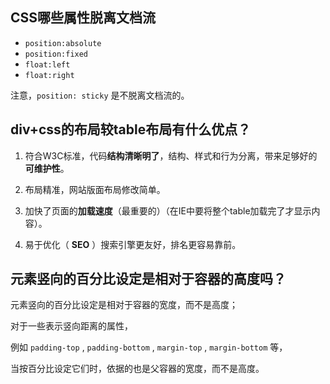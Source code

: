 ## CSS哪些属性脱离文档流

- `position:absolute`
- `position:fixed`
- `float:left`
- `float:right`

注意，`position: sticky` 是不脱离文档流的。

## div+css的布局较table布局有什么优点？

1. 符合W3C标准，代码**结构清晰明了**，结构、样式和行为分离，带来足够好的**可维护性**。

2. 布局精准，网站版面布局修改简单。

3. 加快了页面的**加载速度**（最重要的）（在IE中要将整个table加载完了才显示内容）。

4. 易于优化（ **SEO** ）搜索引擎更友好，排名更容易靠前。

## 元素竖向的百分比设定是相对于容器的高度吗？

元素竖向的百分比设定是相对于容器的宽度，而不是高度；

对于一些表示竖向距离的属性，

例如 `padding-top` , `padding-bottom` , `margin-top` , `margin-bottom` 等，

当按百分比设定它们时，依据的也是父容器的宽度，而不是高度。
